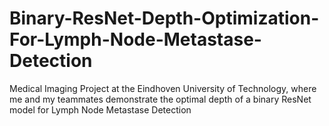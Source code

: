 # Binary-ResNet-Depth-Optimization-For-Lymph-Node-Metastase-Detection
Medical Imaging Project at the Eindhoven University of Technology, where me and my teammates demonstrate the optimal depth of a binary ResNet model for Lymph Node Metastase Detection
